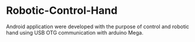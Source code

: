 # Robotic-Control-Hand
Android application were developed with the purpose of control and robotic hand using USB OTG communication with arduino Mega.
